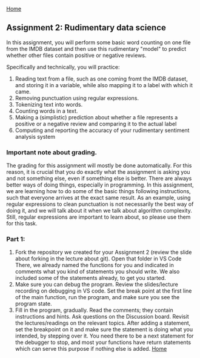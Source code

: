 [Home](../index.md)

## Assignment 2: Rudimentary data science

In this assignment, you will perform some basic word counting on one 
file from the IMDB dataset and then use this rudimentary "model" to predict whether other files contain positive or negative reviews.

Specifically and technically, you will practice:
1. Reading text from a file, such as one coming fromt the IMDB dataset, and storing it in a variable, while also mapping it to a label with which it came.
2. Removing punctuation using regular expressions.
3. Tokenizing text into words.
4. Counting words in a text.
5. Making a (simplistic) prediction about whether a file represents a positive or a negative review and comparing it to the actual label
6. Computing and reporting the accuracy of your rudimentary sentiment analysis system

### Important note about grading.
The grading for this assignment will mostly be done automatically. For this reason, it is crucial that you do exactly what the assignment is asking you and not something else,
even if something else is better. There are always better ways of doing things, especially in programming. In this assignment, we are learning how to do some of the basic things
following instructions, such that everyone arrives at the exact same result. As an example, using regular expressions to clean punctuation is not necessarily the best way of doing it, and we will talk about it when we talk about algorithm complexity. Still, regular expressions are important to learn about, so please use them for this task.

### Part 1: 
1. Fork the repository we created for your Assignment 2 (review the slide about forking in the lecture about git). Open that folder in VS Code There, we already named the functions for you and indicated in comments what you kind of statements you should write. We also included some of the statements already, to get you started.
2. Make sure you can debug the program. Review the slides/lecture recording on debugging in VS code. Set the break point at the first line of the main function, run the program, and make sure you see the program state.
3. Fill in the program, gradually. Read the comments; they contain instructions and hints. Ask questions on the Discussion board. Revisit the lectures/readings on the relevant topics. After adding a statement, set the breakpoint on it and make sure the statement is doing what you intended, by stepping over it. You need there to be a next statement for the debugger to stop, and most your functions have return statements which can serve this purpose if nothing else is added.
[Home](../index.md)

